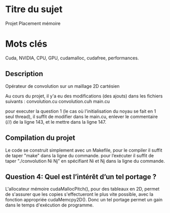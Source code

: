# Titre du sujet
Projet Placement mémoire

# Mots clés 
Cuda, NVIDIA, CPU, GPU, cudamalloc, cudafree, performances.

## Description
Opérateur de convolution sur un maillage 2D cartésien


Au cours du projet, il y'a eu des modifications (des ajouts) dans les fichiers suivants :
convolution.cu
convolution.cuh
main.cu

pour executer la question 1 (le cas où l'initialisation du noyau se fait en 1 seul thread), il suffit de modifier dans le main.cu, enlever le commentaire (//) de la ligne 143, et le mettre dans la ligne 147.

## Compilation du projet
Le code se construit simplement avec un Makefile, pour le compiler il suffit de taper "make" dans la ligne du commande.
pour l’exécuter il suffit de taper "./convolution Ni Nj" en spécifiant Ni et Nj dans la ligne du commande.

## Question 4: Quel est l’intérêt d’un tel portage ?
L'allocateur mémoire cudaMallocPitch(), pour des tableaux en 2D, permet de s'assurer que les copies s'effectueront le plus vite possible, avec la fonction appropriée cudaMemcpy2D(). Donc un tel portage permet un gain dans le temps d'exécution de programme. 
